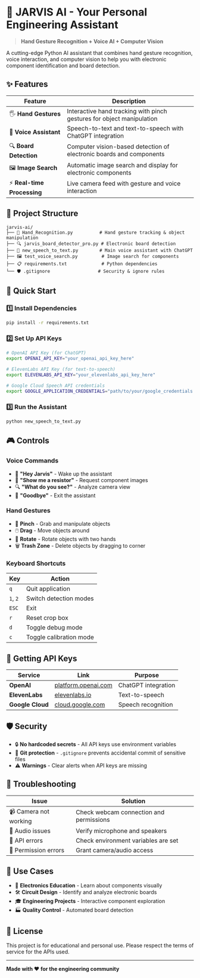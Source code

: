 # 🤖 JARVIS AI - Your Personal Engineering Assistant

> **Hand Gesture Recognition + Voice AI + Computer Vision**

A cutting-edge Python AI assistant that combines hand gesture recognition, voice interaction, and computer vision to help you with electronic component identification and board detection. 

## ✨ Features

| Feature | Description |
|---------|-------------|
| 🖐️ **Hand Gestures** | Interactive hand tracking with pinch gestures for object manipulation |
| 🎤 **Voice Assistant** | Speech-to-text and text-to-speech with ChatGPT integration |
| 🔍 **Board Detection** | Computer vision-based detection of electronic boards and components |
| 🖼️ **Image Search** | Automatic image search and display for electronic components |
| ⚡ **Real-time Processing** | Live camera feed with gesture and voice interaction |

## 📁 Project Structure

```
jarvis-ai/
├── 🤖 Hand_Recognition.py          # Hand gesture tracking & object manipulation
├── 🔍 jarvis_board_detector_pro.py # Electronic board detection
├── 🎤 new_speech_to_text.py        # Main voice assistant with ChatGPT
├── 🖼️ test_voice_search.py         # Image search for components
├── 📋 requirements.txt             # Python dependencies
└── 🛡️ .gitignore                  # Security & ignore rules
```

## 🚀 Quick Start

### 1️⃣ Install Dependencies
```bash
pip install -r requirements.txt
```

### 2️⃣ Set Up API Keys
```bash
# OpenAI API Key (for ChatGPT)
export OPENAI_API_KEY="your_openai_api_key_here"

# ElevenLabs API Key (for text-to-speech)
export ELEVENLABS_API_KEY="your_elevenlabs_api_key_here"

# Google Cloud Speech API credentials
export GOOGLE_APPLICATION_CREDENTIALS="path/to/your/google_credentials.json"
```

### 3️⃣ Run the Assistant
```bash
python new_speech_to_text.py
```

## 🎮 Controls

### Voice Commands
- 🎯 **"Hey Jarvis"** - Wake up the assistant
- 📸 **"Show me a resistor"** - Request component images
- 🔍 **"What do you see?"** - Analyze camera view
- 👋 **"Goodbye"** - Exit the assistant

### Hand Gestures
- 🤏 **Pinch** - Grab and manipulate objects
- 🖱️ **Drag** - Move objects around
- 🔄 **Rotate** - Rotate objects with two hands
- 🗑️ **Trash Zone** - Delete objects by dragging to corner

### Keyboard Shortcuts
| Key | Action |
|-----|--------|
| `q` | Quit application |
| `1`, `2` | Switch detection modes |
| `ESC` | Exit |
| `r` | Reset crop box |
| `d` | Toggle debug mode |
| `c` | Toggle calibration mode |

## 🔑 Getting API Keys

| Service | Link | Purpose |
|---------|------|---------|
| **OpenAI** | [platform.openai.com](https://platform.openai.com/) | ChatGPT integration |
| **ElevenLabs** | [elevenlabs.io](https://elevenlabs.io/) | Text-to-speech |
| **Google Cloud** | [cloud.google.com](https://cloud.google.com/) | Speech recognition |

## 🛡️ Security

- 🔒 **No hardcoded secrets** - All API keys use environment variables
- 🚫 **Git protection** - `.gitignore` prevents accidental commit of sensitive files
- ⚠️ **Warnings** - Clear alerts when API keys are missing

## 🐛 Troubleshooting

| Issue | Solution |
|-------|----------|
| 📹 Camera not working | Check webcam connection and permissions |
| 🎤 Audio issues | Verify microphone and speakers |
| 🔑 API errors | Check environment variables are set |
| 📱 Permission errors | Grant camera/audio access |

## 🎯 Use Cases

- 🔧 **Electronics Education** - Learn about components visually
- 🛠️ **Circuit Design** - Identify and analyze electronic boards
- 🎓 **Engineering Projects** - Interactive component exploration
- 🏭 **Quality Control** - Automated board detection

## 📄 License

This project is for educational and personal use. Please respect the terms of service for the APIs used.

---

**Made with ❤️ for the engineering community** 